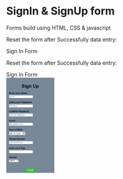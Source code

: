 # SignIn & SignUp form
 Forms build using HTML, CSS & javascript




Reset the form after Successfully data entry:


Sign In Form  




Reset the form after Successfully data entry:


Sign In Form  
<img src="pic1.PNG" width="128"/>

